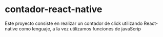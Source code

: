 # contador-react-native
Este proyecto consiste en realizar un contador de click utilizando React-native como lenguaje, a la vez utilizamos funciones de javaScrip
